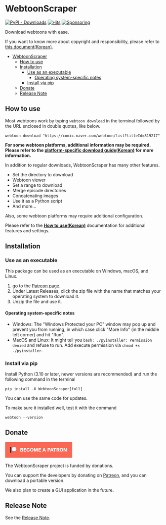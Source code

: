 # WebtoonScraper

[![PyPI - Downloads](https://img.shields.io/pypi/dm/WebtoonScraper)](https://pypi.org/project/WebtoonScraper/)
[![Hits](https://hits.seeyoufarm.com/api/count/incr/badge.svg?url=https%3A%2F%2Fgithub.com%2Filotoki0804%2FWebtoonScraper&count_bg=%2379C83D&title_bg=%23555555&icon=&icon_color=%23E7E7E7&title=hits&edge_flat=false)](https://github.com/ilotoki0804/WebtoonScraper)
[![Sponsoring](https://img.shields.io/badge/Sponsoring-Patreon-blue?logo=patreon&logoColor=white)](https://www.patreon.com/ilotoki0804)

Download webtoons with ease.

If you want to know more about copyright and responsibility, please refer to [this document(Korean)](copyright.md).

* [WebtoonScraper](#webtoonscraper)
    * [How to use](#how-to-use)
    * [Installation](#installation)
        * [Use as an executable](#use-as-an-executable)
            * [Operating system-specific notes](#operating-system-specific-notes)
        * [Install via pip](#install-via-pip)
    * [Donate](#donate)
    * [Release Note](#release-note)

## How to use

Most webtoons work by typing `webtoon download` in the terminal followed by the URL enclosed in double quotes, like below.

```console
webtoon download "https://comic.naver.com/webtoon/list?titleId=819217"
```

**For some webtoon platforms, additional information may be required. Please refer to the [platform-specific download guide(Korean)](platforms.md) for more information.**


In addition to regular downloads, WebtoonScraper has many other features.

* Set the directory to download
* Webtoon viewer
* Set a range to download
* Merge episode directories
* Concatenating images
* Use it as a Python script
* And more...

Also, some webtoon platforms may require additional configuration.

Please refer to the **[How to use(Korean)](how-to-use.md)** documentation for additional features and settings.

## Installation

### Use as an executable

This package can be used as an executable on Windows, macOS, and Linux.

1. go to the [Patreon page](https://www.patreon.com/ilotoki0804).
1. Under Latest Releases, click the zip file with the name that matches your operating system to download it.
1. Unzip the file and use it.

#### Operating system-specific notes

* Windows: The "Windows Protected your PC" window may pop up and prevent you from running, in which case click "More Info" (in the middle left corner) and hit "Run".
* MacOS and Linux: It might tell you `bash: ./pyinstaller: Permission denied` and refuse to run. Add execute permission via `chmod +x ./pyinstaller`.

### Install via pip

Install Python (3.10 or later, newer versions are recommended) and run the following command in the terminal

```console
pip install -U WebtoonScraper[full]
```

You can use the same code for updates.

To make sure it installed well, test it with the command

```console
webtoon --version
```

## Donate

[![BECOME A PATREON](../images/patreon.png)](https://www.patreon.com/ilotoki0804)

The WebtoonScraper project is funded by donations.

You can support the developers by donating on [Patreon](https://www.patreon.com/ilotoki0804),
and you can download a portable version.

We also plan to create a GUI application in the future.

## Release Note

See the [Release Note](releases.md).

